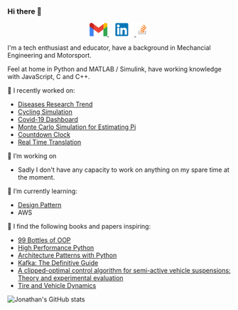 ### Hi there 👋

<p align='center'>
    <a href="mailto:jonathan@cychow.co.uk">
    <img height="30" src="https://github.com/jonathancychow/jonathancychow/blob/main/icon/gmail.png?raw=true">
    </a>
    <a href="https://www.linkedin.com/in/jonathan-chow-b370b276/">
    <img height="30" src="https://github.com/jonathancychow/jonathancychow/blob/main/icon/linkedin.png?raw=true">
    </a>
    <a href="https://stackoverflow.com/users/13783048/jonathan-chow">
    <img height="30" src="https://github.com/jonathancychow/jonathancychow/blob/main/icon/stackoverflow.png?raw=true">
    </a>
</p>



I'm a tech enthusiast and educator, have a background in Mechancial Engineering and Motorsport. 

Feel at home in Python and MATLAB / Simulink, have working knowledge with JavaScript, C and C++. 


🔭 I recently worked on:
- [Diseases Research Trend](https://github.com/jonathancychow/diseases-research-trend)
- [Cycling Simulation](http://cycle.us-east-2.elasticbeanstalk.com/) 
- [Covid-19 Dashboard](https://covid19-uk-surrey.herokuapp.com/)
- [Monte Carlo Simulation for Estimating Pi](https://mybinder.org/v2/gh/jonathancychow/Monte_Carlo_Simulation_for_Estimating_pi/master?filepath=src%2Festimate_pi_notebook.ipynb)
- [Countdown Clock](https://github.com/jonathancychow/countdown)
- [Real Time Translation](https://github.com/jonathancychow/realtime-translation)

🤔 I’m working on
- Sadly I don't have any capacity to work on anything on my spare time at the moment. 
  
🌱 I’m currently learning: 
- [Design Pattern](https://www.toptal.com/python/python-design-patterns)
- AWS

:book: I find the following books and papers inspiring:
- [99 Bottles of OOP](https://sandimetz.com/99bottles)
 - [High Performance Python](https://learning.oreilly.com/library/view/high-performance-python/9781492055013/) 
 - [Architecture Patterns with Python](https://learning.oreilly.com/library/view/architecture-patterns-with/9781492052197/)
 - [Kafka: The Definitive Guide](https://learning.oreilly.com/library/view/kafka-the-definitive/9781491936153/)
 - [A clipped-optimal control algorithm for semi-active vehicle suspensions: Theory and experimental evaluation](https://www.sciencedirect.com/science/article/pii/S0005109814006050)  
 - [Tire and Vehicle Dynamics](https://learning.oreilly.com/library/view/tire-and-vehicle/9780080970165/)

![Jonathan's GitHub stats](https://github-readme-stats.vercel.app/api?username=jonathancychow&show_icons=true&theme=vue)

<!--
**jonathancychow/jonathancychow** is a ✨ _special_ ✨ repository because its `README.md` (this file) appears on your GitHub profile.

Here are some ideas to get you started:

- 🔭 I’m currently working on ...
- 🌱 I’m currently learning ...
- 👯 I’m looking to collaborate on ...
- 🤔 I’m looking for help with ...
- 💬 Ask me about ...
- 📫 How to reach me: ...
- 😄 Pronouns: ...
- ⚡ Fun fact: ...
-->
